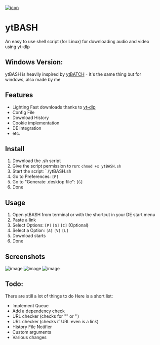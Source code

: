 [![icon](https://github.com/user-attachments/assets/19d84434-5186-4855-afec-2cd30316e978)](https://github.com/eppic/ytBASH)

# ytBASH
An easy to use shell script (for Linux) for downloading audio and video using yt-dlp

## Windows Version:
ytBASH is heavily inspired by [ytBATCH](https://github.com/eppic/ytBATCH) - It's the same thing but for windows, also made by me

## Features
- Lighting Fast downloads thanks to [yt-dlp](https://github.com/yt-dlp/yt-dlp)
- Config File
- Download History
- Cookie implementation
- DE integration
- etc.

## Install
1. Download the .sh script
2. Give the script permission to run: `chmod +x ytBASH.sh`
3. Start the script: `./ytBASH.sh
4. Go to Preferences: `[P]`
5. Go to "Generate .desktop file": `[G]`
6. Done

## Usage
1. Open ytBASH from terminal or with the shortcut in your DE start menu
2. Paste a link
3. Select Options: `[P]` `[S]` `[C]` (Optional)
4. Select a Option: `[A]` `[V]` `[L]`
5. Download starts
6. Done

## Screenshots
![image](https://github.com/user-attachments/assets/8dab5764-735e-4145-96dd-a3a73bd9bc66)
![image](https://github.com/user-attachments/assets/db094f4a-0144-43f3-921f-bb11bddae6db)
![image](https://github.com/user-attachments/assets/e6e0dd4c-3ebe-4f55-b8f2-3e17f3a9ad06)

## Todo:
There are still a lot of things to do
Here is a short list:
- Implement Queue
- Add a dependency check
- URL checker (checks for "" or '')
- URL checker (checks if URL even is a link)
- History File Notifier
- Custom arguments
- Various changes
